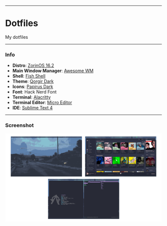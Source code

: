 
<!--
      ,~~.
     (  9 )-_,
(\___ )=="-"
 \ .   ) )
  \ `-" /
   `~j-"  
     ""=:
-->

---

# Dotfiles

My dotfiles

---

### Info

- **Distro**: [ZorinOS 16.2](https://zorin.com/os/)
- **Main Window Manager**: [Awesome WM](https://github.com/awesomeWM/awesome)
- **Shell**: [Fish Shell](https://github.com/fish-shell/fish-shell)
- **Theme**: [Qorgir Dark](https://github.com/vinceliuice/Qogir-theme)
- **Icons**: [Papirus Dark](https://github.com/PapirusDevelopmentTeam/papirus-icon-theme)
- **Font**: Hack Nerd Font
- **Terminal**: [Alacritty](https://github.com/alacritty/alacritty)
- **Terminal Editor**: [Micro Editor](https://github.com/zyedidia/micro)
- **IDE**: [Sublime Text 4](https://www.sublimetext.com/)

---

### Screenshot

![Screenshot](./screenshots/washer.png)
